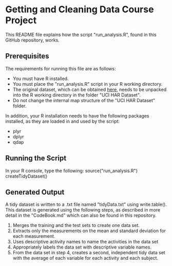 # Getting and Cleaning Data Course Project
This README file explains how the script "run_analysis.R", found in this GitHub repository, works.
## Prerequisites
The requirements for running this file are as follows:
* You must have R installed.
* You must place the "run_analysis.R" script in your R working directory.
* The original dataset, which can be obtained [here](https://d396qusza40orc.cloudfront.net/getdata%2Fprojectfiles%2FUCI%20HAR%20Dataset.zip), needs to be unpacked into the R working directory in the folder "UCI HAR Dataset". 
* Do not change the internal map structure of the "UCI HAR Dataset" folder.

In addition, your R installation needs to have the following packages installed,
as they are loaded in and used by the script:
* plyr
* dplyr
* qdap

## Running the Script
In your R console, type the following:
    source("run_analysis.R")
    createTidyDataset()

## Generated Output
A tidy dataset is written to a .txt file named "tidyData.txt" using write.table\(\). This dataset is generated using the following steps, as described in more detail in the "CodeBook.md" which can also be found in this repository.

1. Merges the training and the test sets to create one data set.
2. Extracts only the measurements on the mean and standard deviation for each measurement. 
3. Uses descriptive activity names to name the activities in the data set
4. Appropriately labels the data set with descriptive variable names. 
5. From the data set in step 4, creates a second, independent tidy data set with the average of each variable for each activity and each subject.